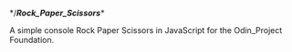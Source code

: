 */___Rock_Paper_Scissors___\*

A simple console Rock Paper Scissors in JavaScript for the Odin_Project Foundation.